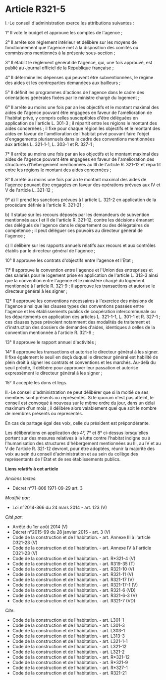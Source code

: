 # Article R321-5

I.-Le conseil d'administration exerce les attributions suivantes : 

1° Il vote le budget et approuve les comptes de l'agence ; 

2° Il arrête son règlement intérieur et délibère sur les moyens de fonctionnement que l'agence met à la disposition des
comités ou commissions mentionnés à la présente sous-section ; 

3° Il établit le règlement général de l'agence, qui, une fois approuvé, est publié au Journal officiel de la République
française ; 

4° Il détermine les dépenses qui peuvent être subventionnées, le régime des aides et les contreparties demandées aux
bailleurs ; 

5° Il définit les programmes d'actions de l'agence dans le cadre des orientations générales fixées par le ministre chargé du
logement ; 

6° Il arrête au moins une fois par an les objectifs et le montant maximal des aides de l'agence pouvant être engagées en
faveur de l'amélioration de l'habitat privé, y compris celles susceptibles d'être déléguées en application de l'article L.
301-3 ; il répartit entre les régions le montant des aides concernées ; il fixe pour chaque région les objectifs et le
montant des aides en faveur de l'amélioration de l'habitat privé pouvant faire l'objet d'engagements pluriannuels dans le
cadre des conventions mentionnées aux articles L. 321-1-1, L. 303-1 et R. 327-1 ; 

7° Il arrête au moins une fois par an les objectifs et le montant maximal des aides de l'agence pouvant être engagées en
faveur de l'amélioration des structures d'hébergement mentionnées au III de l'article R. 321-12 et répartit entre les régions
le montant des aides concernées ; 

8° Il arrête au moins une fois par an le montant maximal des aides de l'agence pouvant être engagées en faveur des opérations
prévues aux IV et V de l'article L. 321-12 ; 

9° a) Il prend les sanctions prévues à l'article L. 321-2 en application de la procédure définie à l'article R. 321-21 ; 

b) Il statue sur les recours déposés par les demandeurs de subvention mentionnés aux I et II de l'article R. 321-12, contre
les décisions émanant des délégués de l'agence dans le département ou des délégataires de compétence ; il peut déléguer ces
pouvoirs au directeur général de l'agence ; 

c) Il délibère sur les rapports annuels relatifs aux recours et aux contrôles établis par le directeur général de l'agence ; 

10° Il approuve les contrats d'objectifs entre l'agence et l'Etat ; 

11° Il approuve la convention entre l'agence et l'Union des entreprises et des salariés pour le logement prise en application
de l'article L. 313-3 ainsi que la convention entre l'agence et le ministère chargé du logement mentionnée à l'article R.
321-9 ; il approuve les transactions et autorise le directeur général à les signer ; 

12° Il approuve les conventions nécessaires à l'exercice des missions de l'agence ainsi que les clauses types des conventions
passées entre l'agence et les établissements publics de coopération intercommunale ou les départements en application des
articles L. 321-1-1, L. 301-1 et R. 327-1 ; ces clauses types prévoient notamment des modalités de traitement et
d'instruction des dossiers de demandes d'aides, identiques à celles de la convention mentionnée à l'article R. 321-9 ; 

13° Il approuve le rapport annuel d'activités ; 

14° Il approuve les transactions et autorise le directeur général à les signer. Il fixe également le seuil en deçà duquel le
directeur général est habilité de plein droit à signer les contrats et conventions et les marchés. Au-delà du seuil précité,
il délibère pour approuver leur passation et autorise expressément le directeur général à les signer ; 

15° Il accepte les dons et legs. 

II.-Le conseil d'administration ne peut délibérer que si la moitié de ses membres sont présents ou représentés. Si le quorum
n'est pas atteint, le conseil est convoqué à nouveau sur le même ordre du jour, dans un délai maximum d'un mois ; il délibère
alors valablement quel que soit le nombre de membres présents ou représentés. 

En cas de partage égal des voix, celle du président est prépondérante. 

Les délibérations en application des 4°, 7° et 8° ci-dessus lorsqu'elles portent sur des mesures relatives à la lutte contre
l'habitat indigne ou à l'humanisation des structures d'hébergement mentionnées au III, au IV et au V de l'article R. 321-12
devront, pour être adoptées, réunir la majorité des voix au sein du conseil d'administration et au sein du collège des
représentants de l'Etat et de ses établissements publics.

**Liens relatifs à cet article**

_Anciens textes_:

  - Décret n°71-806 1971-09-29 art. 3

_Modifié par_:

  - Loi n°2014-366 du 24 mars 2014 - art. 123 (V)

_Cité par_:

  - Arrêté du 1er août 2014 (V)
  - Décret n°2015-99 du 28 janvier 2015 - art. 3 (V)
  - Code de la construction et de l'habitation. - art. Annexe III à l'article D321-23 (V)
  - Code de la construction et de l'habitation. - art. Annexe IV à l'article D321-23 (V)
  - Code de la construction et de l'habitation. - art. R*321-4 (V)
  - Code de la construction et de l'habitation. - art. R319-35 (T)
  - Code de la construction et de l'habitation. - art. R321-10 (V)
  - Code de la construction et de l'habitation. - art. R321-11 (V)
  - Code de la construction et de l'habitation. - art. R321-17 (V)
  - Code de la construction et de l'habitation. - art. R321-17-1 (V)
  - Code de la construction et de l'habitation. - art. R321-6 (VD)
  - Code de la construction et de l'habitation. - art. R321-6-3 (V)
  - Code de la construction et de l'habitation. - art. R321-7 (VD)

_Cite_:

  - Code de la construction et de l'habitation. - art. L301-1
  - Code de la construction et de l'habitation. - art. L301-3
  - Code de la construction et de l'habitation. - art. L303-1
  - Code de la construction et de l'habitation. - art. L313-3
  - Code de la construction et de l'habitation. - art. L321-1-1
  - Code de la construction et de l'habitation. - art. L321-12
  - Code de la construction et de l'habitation. - art. L321-2
  - Code de la construction et de l'habitation. - art. R*321-12
  - Code de la construction et de l'habitation. - art. R*321-9
  - Code de la construction et de l'habitation. - art. R*327-1
  - Code de la construction et de l'habitation. - art. R321-21
